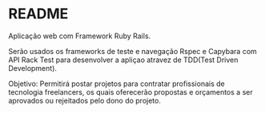 # README

Aplicação web com Framework Ruby Rails.

Serão usados os frameworks de teste e navegação Rspec e Capybara com API Rack Test para desenvolver a apliçao atravez de TDD(Test Driven Development).

Objetivo: Permitirá postar projetos para contratar profissionais de tecnologia freelancers, os quais oferecerão propostas  e orçamentos a ser aprovados ou rejeitados pelo dono do projeto. 
